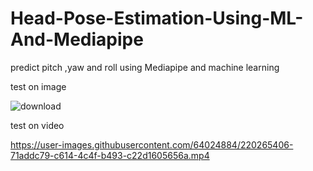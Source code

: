# Head-Pose-Estimation-Using-ML-And-Mediapipe
predict pitch ,yaw and roll using Mediapipe and machine learning

test on image

![download](https://user-images.githubusercontent.com/64024884/220250943-85355e7a-c312-497a-b2ae-8544f7b06e69.png)

test on video 







https://user-images.githubusercontent.com/64024884/220265406-71addc79-c614-4c4f-b493-c22d1605656a.mp4


